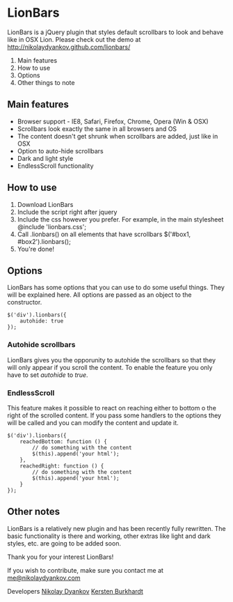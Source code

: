 # LionBars

LionBars is a jQuery plugin that styles default scrollbars to look and behave like in OSX Lion.
Please check out the demo at http://nikolaydyankov.github.com/lionbars/

1. Main features
2. How to use
3. Options
4. Other things to note

## Main features

- Browser support - IE8, Safari, Firefox, Chrome, Opera (Win & OSX)
- Scrollbars look exactly the same in all browsers and OS
- The content doesn't get shrunk when scrollbars are added, just like in OSX
- Option to auto-hide scrollbars
- Dark and light style
- EndlessScroll functionality

## How to use

1. Download LionBars
2. Include the script right after jquery
    <script type="text/javascript" src="lionbars.js"></script>
3. Include the css however you prefer. For example, in the main stylesheet
    @include 'lionbars.css';
4. Call .lionbars() on all elements that have scrollbars
    $('#box1, #box2').lionbars();
5. You're done!

## Options

LionBars has some options that you can use to do some useful things. They will be explained here. All options are passed as an object to the constructor.

    $('div').lionbars({
        autohide: true
    });

### Autohide scrollbars

LionBars gives you the opporunity to autohide the scrollbars so that they will only appear if you scroll the content. To enable the feature you only have to set *autohide* to *true*.

### EndlessScroll

This feature makes it possible to react on reaching either to bottom o the right of the scrolled content. If you pass some handlers to the options they will be called and you can modify the content and update it.

    $('div').lionbars({
        reachedBottom: function () {
            // do something with the content
            $(this).append('your html');
        },
        reachedRight: function () {
            // do something with the content
            $(this).append('your html');
        }
    });

## Other notes

LionBars is a relatively new plugin and has been recently fully rewritten. The basic functionality is there and working, other extras like light and dark styles, etc. are going to be added soon. 

Thank you for your interest LionBars!

If you wish to contribute, make sure you contact me at me@nikolaydyankov.com

Developers
<a href="http://www.nikolaydyankov.com">Nikolay Dyankov</a>
<a href="http://github.com/kersten">Kersten Burkhardt</a>